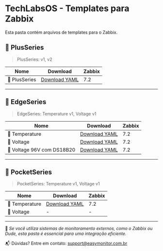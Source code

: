# TechLabsOS - Templates para Zabbix

Esta pasta contém arquivos de templates para o Zabbix.

## 📘 PlusSeries

> PlusSeries: v1, v2

| Nome     | Download | Zabbix |
|-----------|-----------|-----------|
| 📂 PlusSeries  | [Download YAML](./PlusSeries.yaml/) | 7.2 |
---

## 📘 EdgeSeries

> EdgeSeries: Temperature v1, Voltage v1

| Nome     | Download | Zabbix |
|-----------|-----------|-----------|
| 📂 Temperature  | [Download YAML](./EdgeSeriesTemperature.yaml/) | 7.2 |
| 📂 Voltage  | [Download YAML](./EdgeSeriesVoltage.yaml/) | 7.2 |
| 📂 Voltage 96V com DS18B20 | [Download YAML](./EdgeSeriesVoltage96V.yaml/) | 7.2 |
---

## 📘 PocketSeries

> PocketSeries: Temperature v1, Voltage v1

| Nome     | Download | Zabbix |
|-----------|-----------|-----------|
| 📂 Temperature  | [Download YAML](./PocketSeriesTemperature.yaml/) | 7.2 |
| 📂 Voltage  | - | - |
---

📌 *Se você utiliza sistemas de monitoramento externos, como o Zabbix ou Dude, esta pasta é essencial para uma integração eficiente.*

📬 Dúvidas? Entre em contato: [support@easymonitor.com.br](mailto:support@easymonitor.com.br)